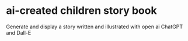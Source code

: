 # ai-created children story book

Generate and display a story written and illustrated with open ai ChatGPT and Dall-E
